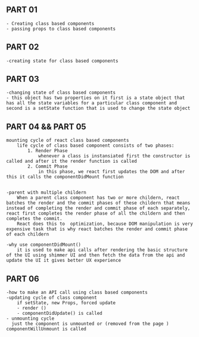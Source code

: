 ## PART 01
    - Creating class based components 
    - passing props to class based components
## PART 02 
    -creating state for class based components
## PART 03
    -changing state of class based components
    - this object has two properties on it first is a state object that has all the state variables for a particular class component and second is a setState function that is used to change the state object 

## PART 04 && PART 05
    mounting cycle of react class based components
        life cycle of class based component consists of two phases:
            1. Render Phase 
                whenever a class is instansiated first the constructor is called and after it the render function is called
            2. Commit Phase 
                in this phase, we react first updates the DOM and after this it calls the componentDidMount function 

    
    -parent with multiple childern 
        When a parent class component has two or more childern, react batches the render and the commit phases of these childern that means instead of completing the render and commit phase of each separately, react first completes the render phase of all the childern and then completes the commit.
        React does this to  optimization, because DOM manipulation is very expensive task that is why react batches the render and commit phase of each childern 

    -why use componentDidMount()
        it is used to make api calls after rendering the basic structure of the UI using shimmer UI and then fetch the data from the api and update the UI it gives better UX experience 

## PART 06
    -how to make an API call using class based components
    -updating cycle of class component 
        if setState, new Props, forced update 
        - render ()
        - componentDidUpdate() is called 
    - unmounting cycle 
      just the component is unmounted or (removed from the page ) componentWillUnmount is called 

